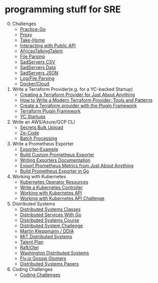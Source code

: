 # programming stuff for SRE
0. Challenges
   - [Practice-Go](https://github.com/golang-assessments/practice-go)
   - [Proxy](https://github.com/golang-assessments/challenge6/blob/master/sre.md)
   - [Take-Home](https://github.com/golang-assessments/golang-take-home-test)
   - [Interacting with Public API](https://github.com/golang-assessments/infra-challenge)
   - [AfricasTalkingTalent](https://github.com/golang-assessments/InfraCodeChallengeSeptember2018)
   - [File Parsing](https://github.com/golang-assessments/immersive-go-course/tree/main/projects/file-parsing)
   - [SadServers CSV](https://sadservers.com/tag/csv)
   - [SadServers Data](https://sadservers.com/tag/data%20processing)
   - [SadServers JSON](https://sadservers.com/tag/json)
   - [Log/File Parsing](https://github.com/golang-assessments/tech-pos-platform-engineering-interview-task)
   - [Docker/Cloud](https://github.com/golang-assessments/immersive-go-course/tree/main/projects/docker-cloud)
2. Write a Terraform Provider(e.g. for a YC-backed Startup)
    - [Creating a Terraform Provider for Just About Anything](https://www.youtube.com/watch?v=noxwUVet5RE)
    - [How to Write a Modern Terraform Provider: Tools and Patterns](https://www.youtube.com/watch?v=XlxkqXQCZ4Y)
    - [Create a Terraform provider with the Plugin Framework](https://www.youtube.com/watch?v=16qs7LJSyps&t=66s)
    - [Terraform Plugin Framework](https://developer.hashicorp.com/terraform/plugin/framework)
    - [YC Startups](https://docs.google.com/document/d/1CkzB06HJNA4QsctcFG3fnH-2k55ZeA7F-MV3th8pHk8/edit?usp=sharing)
3. Write an AWS/Azure/GCP CLI
    - [Secrets Bulk Upload](https://x.com/odirionyeo/status/1671216700782436353)
    - [Ze-Code](https://github.com/golang-assessments/ze-code-challenges)
    - [Batch Processing](https://github.com/golang-assessments/immersive-go-course/tree/main/projects/batch-processing)
4. Write a Prometheus Exporter
    - [Exporter-Example](https://github.com/mikejoh/exporter-example)
    - [Build Custom Prometheus Exporter](https://www.youtube.com/watch?v=3wT0zSsQb58)
    - [Writing Exporters Documentation](https://prometheus.io/docs/instrumenting/writing_exporters/)
    - [Export Prometheus Metrics from Just About Anything](https://www.youtube.com/watch?v=Zk09Mbu0YQk)
    - [Build Prometheus Exporter in Go](https://www.civo.com/learn/build-your-own-prometheus-exporter-in-go)
5. Working with Kubernetes
    - [Kubernetes Operator Resources](https://github.com/calvin-puram/awesome-kubernetes-operator-resources)
    - [Write a Kubernetes Controller](https://x.com/odirionyeo/status/1671216700782436353) 
    - [Working with Kubernetes API](https://iximiuz.com/en/series/working-with-kubernetes-api/)
    - [Working with Kubernetes API Challenge](https://github.com/golang-assessments/careers/blob/main/challenges/sre/challenge.md)
6. Distributed Systems
   - [Distributed Systems Classes](https://github.com/golang-assessments/distsys-class)
   - [Distributed Services With Go](https://bookshop.org/p/books/distributed-services-with-go-your-guide-to-reliable-scalable-and-maintainable-systems-travis-jeffery/14496869?ean=9781680507607&next=t)
   - [Distributed Systems Course](https://www.youtube.com/playlist?list=PLOE1GTZ5ouRPbpTnrZ3Wqjamfwn_Q5Y9A)
   - [Distributed System Challenge](https://github.com/golang-assessments/be-systems-hiring-challenge)
   - [Martin Kleppmann / DDIA](https://www.youtube.com/playlist?list=PLeKd45zvjcDFUEv_ohr_HdUFe97RItdiB)
   - [MIT Distributed Systems](https://learncs.me/mit/6.824)
   - [Talent Plan](https://github.com/golang-assessments/talent-plan)
   - [Raft/Otel](https://github.com/golang-assessments/immersive-go-course/tree/main/projects/raft-otel)
   - [Washington Distributed Systems](https://courses.cs.washington.edu/courses/cse452/)
   - [Fly.io Gossip Glomers](https://fly.io/dist-sys/)
   - [Distributed Systems Papers](https://www.cs.rice.edu/~alc/comp520/schedule.html)
7. Coding Challenges
   - [Coding Challenges](https://codingchallenges.fyi/challenges/intro/)
